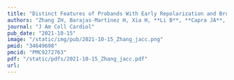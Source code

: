 ```yaml
---
title: "Distinct Features of Probands With Early Repolarization and Brugada Syndromes Carrying SCN5A Pathogenic Variants"
authors: "Zhang ZH, Barajas-Martínez H, Xia H, **Li B**, **Capra JA**, Clatot J, Chen GX, Chen X, Yang B, Jiang H, Tse G, Aizawa Y, Gollob MH, Scheinman M, Antzelevitch C, Hu D."
journal: "J Am Coll Cardiol"
pub_date: "2021-10-15"
image: "/static/img/pub/2021-10-15_Zhang_jacc.png"
pmid: "34649698"
pmcid: "PMC9272763"
pdf: "/static/pdfs/2021-10-15_Zhang_jacc.pdf"
url: 
---
```


